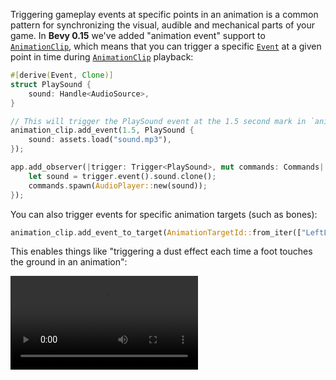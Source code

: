 <!-- Add Support for Triggering Events via `AnimationEvent`s -->
<!-- https://github.com/bevyengine/bevy/pull/15538 -->

Triggering gameplay events at specific points in an animation is a common pattern for synchronizing the visual, audible and mechanical parts of your game. In **Bevy 0.15** we've added "animation event" support to [`AnimationClip`], which means that you can trigger a specific [`Event`] at a given point in time during [`AnimationClip`] playback:

```rust
#[derive(Event, Clone)]
struct PlaySound {
    sound: Handle<AudioSource>,
}

// This will trigger the PlaySound event at the 1.5 second mark in `animation_clip`
animation_clip.add_event(1.5, PlaySound {
    sound: assets.load("sound.mp3"),
});

app.add_observer(|trigger: Trigger<PlaySound>, mut commands: Commands| {
    let sound = trigger.event().sound.clone();
    commands.spawn(AudioPlayer::new(sound));
});
```

You can also trigger events for specific animation targets (such as bones):

```rust
animation_clip.add_event_to_target(AnimationTargetId::from_iter(["LeftLeg", "LeftFoot"], 0.5, TouchingGround);
```

This enables things like "triggering a dust effect each time a foot touches the ground in an animation":

<video controls><source src="animated_fox.mp4" type="video/mp4"/></video>

[`AnimationClip`]: https://dev-docs.bevyengine.org/bevy/animation/struct.AnimationClip.html
[`Event`]: https://dev-docs.bevyengine.org/bevy/ecs/event/trait.Event.html